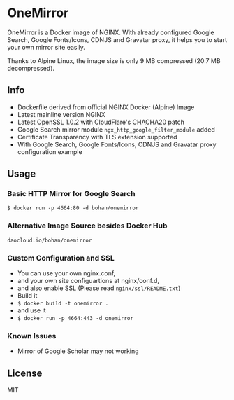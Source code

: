 # OneMirror

OneMirror is a Docker image of NGINX. With already configured Google Search, Google Fonts/Icons, CDNJS and Gravatar proxy, it helps you to start your own mirror site easily.

Thanks to Alpine Linux, the image size is only 9 MB compressed (20.7 MB decompressed). 

## Info

 - Dockerfile derived from official NGINX Docker (Alpine) Image
 - Latest mainline version NGINX
 - Latest OpenSSL 1.0.2 with CloudFlare's CHACHA20 patch
 - Google Search mirror module `ngx_http_google_filter_module` added
 - Certificate Transparency with TLS extension supported
 - With Google Search, Google Fonts/Icons, CDNJS and Gravatar proxy configuration example

## Usage

### Basic HTTP Mirror for Google Search

    $ docker run -p 4664:80 -d bohan/onemirror

### Alternative Image Source besides Docker Hub

    daocloud.io/bohan/onemirror
    
### Custom Configuration and SSL

 - You can use your own nginx.conf,
 - and your own site configuartions at nginx/conf.d,
 - and also enable SSL (Please read `nginx/ssl/README.txt`)
 - Build it 
 - `$ docker build -t onemirror .`
 - and use it
 - `$ docker run -p 4664:443 -d onemirror`

### Known Issues

 - Mirror of Google Scholar may not working

## License

MIT
